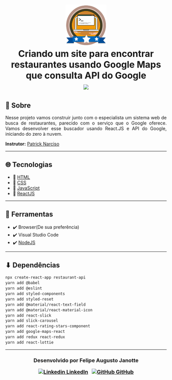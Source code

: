 <h1 align="center">
    <img src="./course-badge.png" width="130px"></img></br>
    Criando um site para encontrar restaurantes usando Google Maps que consulta API do Google<br>
      <img src="https://img.shields.io/badge/made%20by-Digital%20Innovation%20One-green">		</img>
</h1

---

## 💬 Sobre 

<p align="justify">Nesse projeto vamos construir junto com o especialista um sistema web de busca de restaurantes, parecido com o serviço que o Google oferece. Vamos desenvolver esse buscador usando React.JS e API do Google, iniciando do zero à nuvem.</p>

**Instrutor:** [Patrick Narciso](https://github.com/patrick-narciso)

---

## :globe_with_meridians: Tecnologias 

- :diamond_shape_with_a_dot_inside: [HTML](https://developer.mozilla.org/pt-BR/docs/Web/HTML)
- :diamond_shape_with_a_dot_inside: [CSS](https://developer.mozilla.org/pt-BR/docs/Web/CSS)
- :diamond_shape_with_a_dot_inside: ​[JavaScript](https://www.javascript.com/)
- :diamond_shape_with_a_dot_inside: ​[ReactJS](https://reactjs.org/)

---

## :hammer: Ferramentas

- :heavy_check_mark: Browser(De sua preferência)
- :heavy_check_mark: Visual Studio Code
- :heavy_check_mark: [NodeJS](https://nodejs.org/)

---

## ⬇ Dependências

```bash
npx create-react-app restaurant-api
yarn add @babel
yarn add @eslint
yarn add styled-components
yarn add styled-reset
yarn add @material/react-text-field
yarn add @material/react-material-icon
yarn add react-slick
yarn add slick-carousel
yarn add react-rating-stars-component
yarn add google-maps-react
yarn add redux react-redux
yarn add react-lottie
```

---
<h3 align="center">


  Desenvolvido por Felipe Augusto Janotte
  <br/>

  <a align="center">

   [![Linkedin](https://i.stack.imgur.com/gVE0j.png) LinkedIn](https://linkedin.com/in/felipe-augusto-janotte-662626195/)
&nbsp;
  [![GitHub](https://i.stack.imgur.com/tskMh.png) GitHub](https://github.com/FelipeJanotte)
  </a>
</h3>